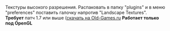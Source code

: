 Текстуры высокого разрешения. Распаковать в папку "plugins" и в меню "preferences" поставить галочку напротив "Landscape Textures".  
**Требует** патч 1.7 или выше ([скачать на Old-Games.ru](https://www.old-games.ru/game/download/691.html)
**Работает только под OpenGL**